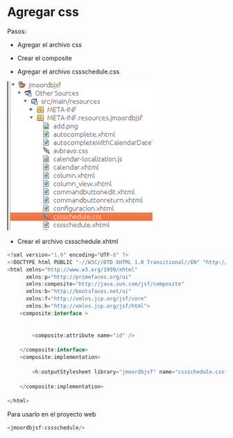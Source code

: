 # Agregar css

Pasos:

* Agregar el archivo css
* Crear el composite

* Agregar el archivo cssschedule.css

![](/assets/css.png)

* Crear el archivo cssschedule.xhtml

```java
<?xml version='1.0' encoding='UTF-8' ?>
<!DOCTYPE html PUBLIC "-//W3C//DTD XHTML 1.0 Transitional//EN" "http://www.w3.org/TR/xhtml1/DTD/xhtml1-transitional.dtd">
<html xmlns="http://www.w3.org/1999/xhtml"
      xmlns:p="http://primefaces.org/ui"
      xmlns:composite="http://java.sun.com/jsf/composite"
      xmlns:b="http://bootsfaces.net/ui"
      xmlns:f="http://xmlns.jcp.org/jsf/core"
      xmlns:h="http://xmlns.jcp.org/jsf/html">
    <composite:interface >


        <composite:attribute name="id" />

    </composite:interface>
    <composite:implementation>

        <h:outputStylesheet library="jmoordbjsf" name="cssschedule.css"/>

    </composite:implementation>

</html>
```

Para usarlo en el proyecto web

```java
<jmoordbjsf:cssschedule/>
```



